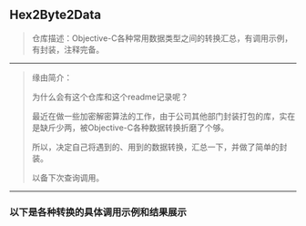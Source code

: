 ## Hex2Byte2Data
> 仓库描述：Objective-C各种常用数据类型之间的转换汇总，有调用示例，有封装，注释完备。

---

> 缘由简介：
> 
> 为什么会有这个仓库和这个readme记录呢？
> 
> 最近在做一些加密解密算法的工作，由于公司其他部门封装打包的库，实在是缺斤少两，被Objective-C各种数据转换折磨了个够。
> 
> 所以，决定自己将遇到的、用到的数据转换，汇总一下，并做了简单的封装。
> 
> 以备下次查询调用。

---

### 以下是各种转换的具体调用示例和结果展示



